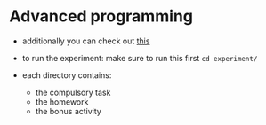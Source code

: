 # Advanced programming

- additionally you can check out [this](./lab1/bonus%20result.txt)

- to run the experiment: make sure to run this first `cd experiment/`

- each directory contains:
    - the compulsory task
    - the homework
    - the bonus activity
